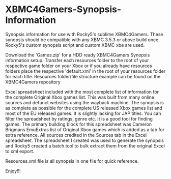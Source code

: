 # XBMC4Gamers-Synopsis-Information
Synopsis information for use with Rocky5's sublime XBMC4Gamers. These synopsis should be compatible with any XBMC 3.5.3 or above build once Rocky5's custom synopsis script and custom XBMC xbe are used. 

Download the 'Games.zip' for a HDD ready XBMC4Gamers Synopsis information setup. Transfer each resources folder to the root of your respective game folder on your Xbox or if you already have resources folders place the respective 'default.xml' in the root of your resources folder for each title. Resources folder/file structure example can be found on the XBMC4Gamers repository

Excel spreadsheet included with the most complete list of information for the complete Original Xbox games list. This was built from many online sources and defunct websites using the wayback machine. The synopsis is as complete as possible for the complete US released Xbox games list and most of the EU released games. It is slightly lacking for JAP titles. You can filter the spreadsheet by ratings, genre etc. It is a good tool for finding games. The primary building block for this spreadsheet was Cameron Brigmans EmuExtras list of Original Xbox games which is added as a tab for extra reference. All sources credited in the Sources tab in the Excel spreadsheet. The spreadsheet I created was used to generate the synopsis and Rocky5 created a batch tool to bulk extract them from the original Excel to xml export.

Resources.xml file is all synopsis in one file for quick reference.

Enjoy!!!

